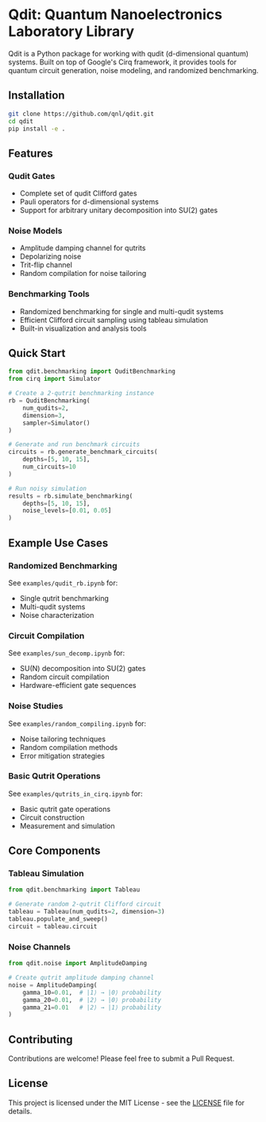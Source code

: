 # Qdit: Quantum Nanoelectronics Laboratory Library

Qdit is a Python package for working with qudit (d-dimensional quantum) systems. Built on top of Google's Cirq framework, it provides tools for quantum circuit generation, noise modeling, and randomized benchmarking.

## Installation

```bash
git clone https://github.com/qnl/qdit.git
cd qdit
pip install -e .
```

## Features

### Qudit Gates
- Complete set of qudit Clifford gates
- Pauli operators for d-dimensional systems
- Support for arbitrary unitary decomposition into SU(2) gates

### Noise Models
- Amplitude damping channel for qutrits
- Depolarizing noise
- Trit-flip channel
- Random compilation for noise tailoring

### Benchmarking Tools
- Randomized benchmarking for single and multi-qudit systems
- Efficient Clifford circuit sampling using tableau simulation
- Built-in visualization and analysis tools

## Quick Start

```python
from qdit.benchmarking import QuditBenchmarking
from cirq import Simulator

# Create a 2-qutrit benchmarking instance
rb = QuditBenchmarking(
    num_qudits=2,
    dimension=3,
    sampler=Simulator()
)

# Generate and run benchmark circuits
circuits = rb.generate_benchmark_circuits(
    depths=[5, 10, 15],
    num_circuits=10
)

# Run noisy simulation
results = rb.simulate_benchmarking(
    depths=[5, 10, 15],
    noise_levels=[0.01, 0.05]
)
```

## Example Use Cases

### Randomized Benchmarking
See `examples/qudit_rb.ipynb` for:
- Single qutrit benchmarking
- Multi-qudit systems
- Noise characterization

### Circuit Compilation
See `examples/sun_decomp.ipynb` for:
- SU(N) decomposition into SU(2) gates
- Random circuit compilation
- Hardware-efficient gate sequences

### Noise Studies
See `examples/random_compiling.ipynb` for:
- Noise tailoring techniques
- Random compilation methods
- Error mitigation strategies

### Basic Qutrit Operations
See `examples/qutrits_in_cirq.ipynb` for:
- Basic qutrit gate operations
- Circuit construction
- Measurement and simulation

## Core Components

### Tableau Simulation
```python
from qdit.benchmarking import Tableau

# Generate random 2-qutrit Clifford circuit
tableau = Tableau(num_qudits=2, dimension=3)
tableau.populate_and_sweep()
circuit = tableau.circuit
```

### Noise Channels
```python
from qdit.noise import AmplitudeDamping

# Create qutrit amplitude damping channel
noise = AmplitudeDamping(
    gamma_10=0.01,  # |1⟩ → |0⟩ probability
    gamma_20=0.01,  # |2⟩ → |0⟩ probability
    gamma_21=0.01   # |2⟩ → |1⟩ probability
)
```

## Contributing

Contributions are welcome! Please feel free to submit a Pull Request.

## License

This project is licensed under the MIT License - see the [LICENSE](LICENSE) file for details.
